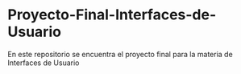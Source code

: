 # Proyecto-Final-Interfaces-de-Usuario
En este repositorio se encuentra el proyecto final para la materia de Interfaces de Usuario
